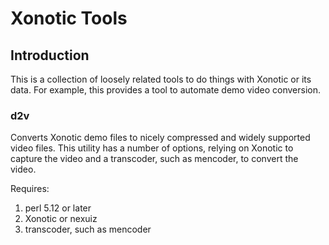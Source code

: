 # Xonotic Tools #

## Introduction ##

This is a collection of loosely related tools to do things with Xonotic or its
data. For example, this provides a tool to automate demo video conversion.

### d2v  ###

Converts Xonotic demo files to nicely compressed and widely supported video
files. This utility has a number of options, relying on Xonotic to capture
the video and a transcoder, such as mencoder, to convert the video.

Requires:

 1. perl 5.12 or later
 2. Xonotic or nexuiz
 3. transcoder, such as mencoder

